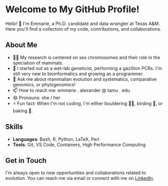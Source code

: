 # Welcome to My GitHub Profile!

Hello! 👋 I'm Emmarie, a Ph.D. candidate and data wrangler at Texas A&M. Here you'll find a collection of my code, contributions, and collaborations.

## About Me

- 👩‍🔬 My research is centered on sex chromosomes and their role in the speciation of mammals.
- 🌱 I started out as a wet-lab geneticist, performing a gazillion PCRs. I'm still very new to bioinformatics and growing as a programmer.
- 💬 Ask me about mammalian evolution and systematics, comparative genomics, or phylogenomics!
- 📫 How to reach me: emmarie . alexander @ tamu . edu
- 😄 Pronouns: she / her
- ⚡ Fun fact: When I'm not coding, I'm either bouldering 🧗‍♀️, birding 🦉, or baking 🍪. 

## Skills

- **Languages**: Bash, R, Python, LaTeX, Perl
- **Tools**: Git, VS Code, Containers, High Performance Computing

## Get in Touch

I'm always open to new opportunities and collaborations related to evolution. You can reach me via email or connect with me on [LinkedIn](https://www.linkedin.com/in/emmarie-alexander).
